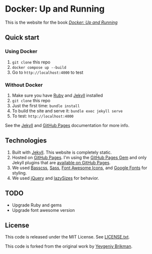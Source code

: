# Docker: Up and Running

This is the website for the book *[Docker: Up and Running](https://www.dockerupandrunning.com)*

## Quick start

### Using Docker

1. `git clone` this repo
2. `docker compose up --build`
3. Go to `http://localhost:4000` to test

### Without Docker

1. Make sure you have [Ruby](https://www.ruby-lang.org/) and [Jekyll](http://jekyllrb.com/docs/installation/) installed
2. `git clone` this repo
3. Just the first time: `bundle install`
4. To build the site and serve it: `bundle exec jekyll serve`
5. To test: `http://localhost:4000`

See the [Jekyll](http://jekyllrb.com/) and [GitHub Pages](https://pages.github.com/) documentation for more info.

## Technologies

1. Built with [Jekyll](https://jekyllrb.com/). This website is completely static.
2. Hosted on [GitHub Pages](https://pages.github.com/). I'm using the [GitHub Pages Gem](https://help.github.com/articles/using-jekyll-with-pages/) and only Jekyll plugins that are [available on GitHub Pages](https://help.github.com/articles/repository-metadata-on-github-pages/).
3. We used [Basscss](https://basscss.com/), [Sass](https://sass-lang.com/), [Font Awesome Icons](https://fontawesome.com/icons), and [Google Fonts](https://www.google.com/fonts) for styling.
4. We used [jQuery](https://jquery.com/) and [lazySizes](http://afarkas.github.io/lazysizes/) for behavior.
<!-- 5. Free SSL and CDN are provided by [CloudFlare](https://www.cloudflare.com/)](https://www.cloudflare.com/).
6. We are using [UptimeRobot](http://uptimerobot.com/) and [Google Analytics](http://www.google.com/analytics/) for monitoring and metrics. -->

## TODO

- Upgrade Ruby and gems
- Upgrade font awesome version

## License

This code is released under the MIT License. See [LICENSE.txt](./LICENSE.txt).

This code is forked from the original work by [Yevgeniy
Brikman](https://www.ybrikman.com).
